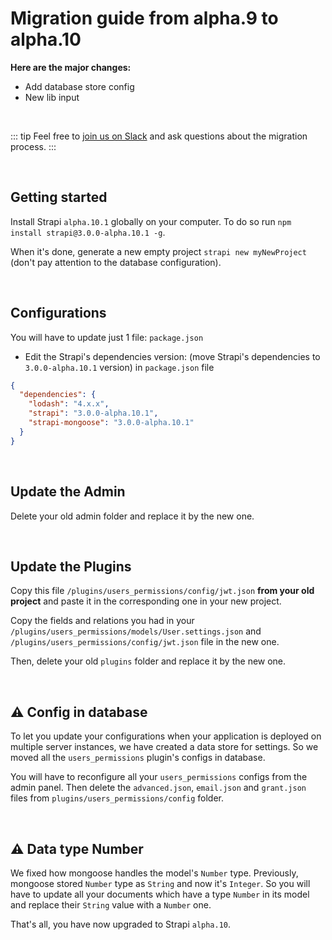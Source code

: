 # Migration guide from alpha.9 to alpha.10

**Here are the major changes:**

- Add database store config
- New lib input

<br>

::: tip
Feel free to [join us on Slack](http://slack.strapi.io) and ask questions about the migration process.
:::

<br>

## Getting started

Install Strapi `alpha.10.1` globally on your computer. To do so run `npm install strapi@3.0.0-alpha.10.1 -g`.

When it's done, generate a new empty project `strapi new myNewProject` (don't pay attention to the database configuration).

<br>

## Configurations

You will have to update just 1 file: `package.json`

- Edit the Strapi's dependencies version: (move Strapi's dependencies to `3.0.0-alpha.10.1` version) in `package.json` file

```json
{
  "dependencies": {
    "lodash": "4.x.x",
    "strapi": "3.0.0-alpha.10.1",
    "strapi-mongoose": "3.0.0-alpha.10.1"
  }
}
```

<br>

## Update the Admin

Delete your old admin folder and replace it by the new one.

<br>

## Update the Plugins

Copy this file `/plugins/users_permissions/config/jwt.json` **from your old project** and paste it in the corresponding one in your new project.

Copy the fields and relations you had in your `/plugins/users_permissions/models/User.settings.json` and `/plugins/users_permissions/config/jwt.json` file in the new one.

Then, delete your old `plugins` folder and replace it by the new one.

<br>

## ⚠️ Config in database

To let you update your configurations when your application is deployed on multiple server instances, we have created a data store for settings. So we moved all the `users_permissions` plugin's configs in database.

You will have to reconfigure all your `users_permissions` configs from the admin panel. Then delete the `advanced.json`, `email.json` and `grant.json` files from `plugins/users_permissions/config` folder.

<br>

## ⚠️ Data type Number

We fixed how mongoose handles the model's `Number` type. Previously, mongoose stored `Number` type as `String` and now it's `Integer`. So you will have to update all your documents which have a type `Number` in its model and replace their `String` value with a `Number` one.

That's all, you have now upgraded to Strapi `alpha.10`.
